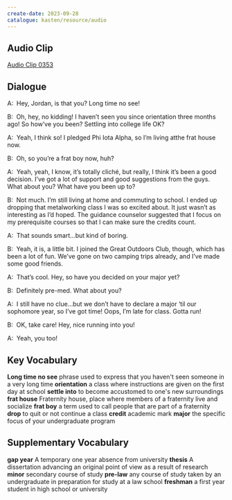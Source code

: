 ```yaml
---
create-date: 2023-09-28
catalogue: kasten/resource/audio
---
```


## Audio Clip
[Audio Clip 0353](https://archive.org/download/englishpod_all/englishpod_0353dg.mp3)

## Dialogue
A:  Hey, Jordan, is that you? Long time no see! 

B:  Oh, hey, no kidding! I haven’t seen you since orientation three months ago! So how’ve you been? Settling into college life OK? 

A:  Yeah, I think so! I pledged Phi Iota Alpha, so I’m living atthe frat house now. 

B:  Oh, so you’re a frat boy now, huh? 

A:  Yeah, yeah, I know, it’s totally cliché, but really, I think it’s been a good decision. I’ve got a lot of support and good suggestions from the guys. What about you? What have you been up to? 

B:  Not much. I’m still living at home and commuting to school. I ended up dropping that metalworking class I was so excited about. It just wasn’t as interesting as I’d hoped. The guidance counselor suggested that I focus on my prerequisite courses so that I can make sure the credits count. 

A:  That sounds smart…but kind of boring. 

B:  Yeah, it is, a little bit. I joined the Great Outdoors Club, though, which has been a lot of fun. We’ve gone on two camping trips already, and I’ve made some good friends. 

A:  That’s cool. Hey, so have you decided on your major yet? 

B:  Definitely pre-med. What about you? 

A:  I still have no clue…but we don’t have to declare a major ‘til our sophomore year, so I’ve got time! Oops, I’m late for class. Gotta run! 

B:  OK, take care! Hey, nice running into you!

A:  Yeah, you too!

## Key Vocabulary
**Long time no see**      phrase used to express that you haven't seen someone in a very long time
**orientation**           a class where instructions are given on the first day at school
**settle into**           to become accustomed to one's new surroundings
**frat house**            Fraternity house, place where members of a fraternity live and socialize
**frat boy**              a term used to call people that are part of a fraternity
**drop**                  to quit or not continue a class
**credit**                academic mark
**major**                 the specific focus of your undergraduate program

## Supplementary Vocabulary
**gap year**      A temporary one year absence from university
**thesis**        A dissertation advancing an original point of view as a result of research
**minor**         secondary course of study
**pre-law**       any course of study taken by an undergraduate in preparation for study at a law school
**freshman**      a first year student in high school or university
